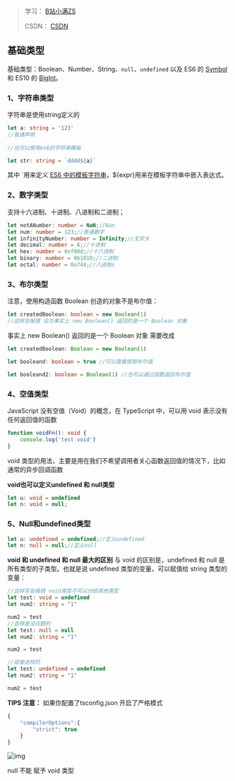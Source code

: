 > 学习：
> [B站小满ZS](https://www.bilibili.com/video/BV1wR4y1377K)
>
> CSDN：
> [CSDN](https://blog.csdn.net/qq1195566313/category_11559497.html?spm=1001.2014.3001.5482)

## 基础类型

基础类型：Boolean、Number、String、`null`、`undefined` 以及 ES6 的 [Symbol](http://es6.ruanyifeng.com/#docs/symbol) 和 ES10 的 [BigInt](https://developer.mozilla.org/zh-CN/docs/Web/JavaScript/Reference/Global_Objects/BigInt)。

### 1、字符串类型

字符串是使用string定义的

```TypeScript
let a: string = '123'
//普通声明
 
//也可以使用es6的字符串模板

let str: string = `dddd${a}`
```

其中 `用来定义 [ES6 中的模板字符串](http://es6.ruanyifeng.com/#docs/string%23模板字符串)，${expr}用来在模板字符串中嵌入表达式。

### 2、数字类型

支持十六进制、十进制、八进制和二进制；

```ts
let notANumber: number = NaN;//Nan
let num: number = 123;//普通数字
let infinityNumber: number = Infinity;//无穷大
let decimal: number = 6;//十进制
let hex: number = 0xf00d;//十六进制
let binary: number = 0b1010;//二进制
let octal: number = 0o744;//八进制s
```

### 3、布尔类型

注意，使用构造函数 Boolean 创造的对象不是布尔值：

```ts
let createdBoolean: boolean = new Boolean(1)
//这样会报错 应为事实上 new Boolean() 返回的是一个 Boolean 对象 
```

事实上 new Boolean() 返回的是一个 Boolean 对象 需要改成

```ts
let createdBoolean: Boolean = new Boolean(1)
```

```ts
let booleand: boolean = true //可以直接使用布尔值

let booleand2: boolean = Boolean(1) //也可以通过函数返回布尔值
```



### 4、空值类型

JavaScript 没有空值（Void）的概念，在 TypeScript 中，可以用 void 表示没有任何返回值的函数

```ts
function voidFn(): void {
    console.log('test void')
}
```

void 类型的用法，主要是用在我们不希望调用者关心函数返回值的情况下，比如通常的异步回调函数

**void也可以定义undefined 和 null类型**

```ts
let u: void = undefined
let n: void = null;
```

### 5、Null和undefined类型

```ts
let u: undefined = undefined;//定义undefined
let n: null = null;//定义null
```

**void 和 undefined 和 null 最大的区别**
与 void 的区别是，undefined 和 null 是所有类型的子类型。也就是说 undefined 类型的变量，可以赋值给 string 类型的变量：

```ts
//这样写会报错 void类型不可以分给其他类型
let test: void = undefined
let num2: string = "1"
```

```ts
num2 = test
//这样是没问题的
let test: null = null
let num2: string = "1"

num2 = test

//或者这样的
let test: undefined = undefined
let num2: string = "1"

num2 = test
```

**TIPS 注意：**
如果你配置了tsconfig.json 开启了严格模式

```ts
{
    "compilerOptions":{
        "strict": true
    }
}
```

![img](https://img-blog.csdnimg.cn/28e31a2f9fc44427a067e29ccee485bd.png?x-oss-process=image/watermark,type_d3F5LXplbmhlaQ,shadow_50,text_Q1NETiBAcXExMTk1NTY2MzEz,size_20,color_FFFFFF,t_70,g_se,x_16)

null 不能 赋予 void 类型 